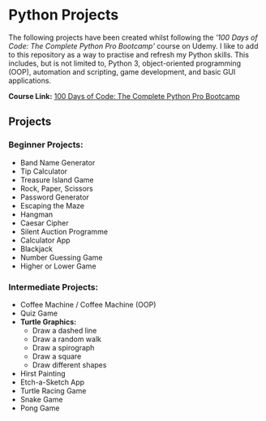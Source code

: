 # Python Projects
The following projects have been created whilst following the *'100 Days of Code: The Complete Python Pro Bootcamp'* course on Udemy.
I like to add to this repository as a way to practise and refresh my Python skills.
This includes, but is not limited to, Python 3, object-oriented programming (OOP), automation and scripting, game development, and basic GUI applications.

**Course Link:** [100 Days of Code: The Complete Python Pro Bootcamp](https://www.udemy.com/course/100-days-of-code/)

## Projects
### **Beginner Projects:**
- Band Name Generator
- Tip Calculator
- Treasure Island Game
- Rock, Paper, Scissors
- Password Generator
- Escaping the Maze
- Hangman
- Caesar Cipher
- Silent Auction Programme
- Calculator App
- Blackjack
- Number Guessing Game
- Higher or Lower Game

### **Intermediate Projects:**  
- Coffee Machine / Coffee Machine (OOP)
- Quiz Game
- **Turtle Graphics:**
  - Draw a dashed line
  - Draw a random walk
  - Draw a spirograph
  - Draw a square
  - Draw different shapes
- Hirst Painting
- Etch-a-Sketch App
- Turtle Racing Game
- Snake Game
- Pong Game

